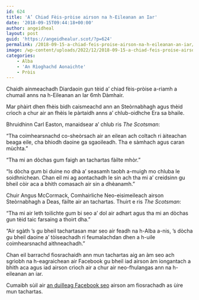 ```yaml
---
id: 624
title: 'A’ Chiad Fèis-pròise airson na h-Eileanan an Iar'
date: '2018-09-15T09:44:18+00:00'
author: angeidheal
layout: post
guid: 'https://angeidhealur.scot/?p=624'
permalink: /2018-09-15-a-chiad-feis-proise-airson-na-h-eileanan-an-iar/
image: /wp-content/uploads/2022/12/2018-09-15-a-chiad-feis-proise-airson-na-h-eileanan-an-iar.webp
categories:
    - Alba
    - 'An Rìoghachd Aonaichte'
    - Pròis
---
```


Chaidh ainmeachadh Diardaoin gun tèid a’ chiad fèis-pròise a-riamh a chumail anns na h-Eileanan an Iar 6mh Dàmhair.

Mar phàirt dhen fhèis bidh caismeachd ann an Steòrnabhagh agus thèid crìoch a chur air an fhèis le pàrtaidh anns a’ chlub-oidhche Era sa bhaile.

Bhruidhinn Carl Easton, manaidsear a’ chlub ris *The Scotsman*:

“Tha coimhearsnachd co-sheòrsach air an eilean ach coltach ri àiteachan beaga eile, cha bhiodh daoine ga sgaoileadh. Tha e sàmhach agus caran mùchta.”

“Tha mi an dòchas gum faigh an tachartas fàilte mhòr.”

“Is dòcha gum bi duine no dhà a’ seasamh taobh a-muigh mo chluba le soidhnichean. Chan eil mi ag aontachadh le sin ach tha mi a’ creidsinn gu bheil còir aca a bhith comasach air sin a dhèanamh.”

Chuir Angus McCormack, Comhairliche Neo-eisimeileach airson Steòrnabhagh a Deas, fàilte air an tachartas. Thuirt e ris *The Scotsman*:

“Tha mi air leth toilichte gum bi seo a’ dol air adhart agus tha mi an dòchas gun tèid taic farsaing a thoirt dha.”

“Air sgàth ’s gu bheil tachartasan mar seo air feadh na h-Alba a-nis, ’s dòcha gu bheil daoine a’ tòiseachadh ri feumalachdan dhen a h-uile coimhearsnachd aithneachadh.”

Chan eil barrachd fiosrachaidh ann mun tachartas aig an àm seo ach sgrìobh na h-eagraichean air Facebook gu bheil iad airson àm iongantach a bhith aca agus iad airson crìoch air a chur air neo-fhulangas ann na h-eileanan an iar.

Cumaibh sùil air [an duilleag Facebook seo](https://www.facebook.com/events/814850965531310/) airson am fiosrachadh as ùire mun tachartas.